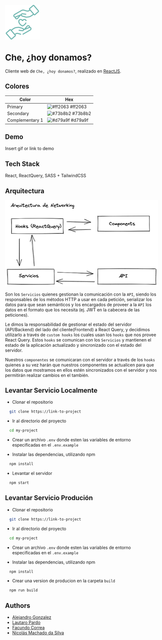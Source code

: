 ![Logo](src/assets/logo--secondary.svg)

# Che, ¿hoy donamos?

Cliente web de `Che, ¿hoy donamos?`, realizado en [ReactJS](https://reactjs.org/).

## Colores

| Color           | Hex                                                              |
| --------------- | ---------------------------------------------------------------- |
| Primary         | ![#ff2063](https://via.placeholder.com/10/ff2063?text=+) #ff2063 |
| Secondary       | ![#73b8b2](https://via.placeholder.com/10/73b8b2?text=+) #73b8b2 |
| Complementary 1 | ![#d79a9f](https://via.placeholder.com/10/d79a9f?text=+) #d79a9f |

## Demo

Insert gif or link to demo

## Tech Stack

React, ReactQuery, SASS + TailwindCSS

## Arquitectura

![Logo](docs/networking-architecture.png)

Son los `Servicios` quienes gestionan la comunicación con la `API`, siendo los responsables de los métodos HTTP a usar en cada petición, serializar los datos para que sean semánticos y los encargados de proveer a la `API` los datos en el formato que los necesita (ej. JWT en la cabecera de las peticiones).

Le dimos la responsabilidad de gestionar el estado del servidor (API/Backend) del lado del cliente(Frontend) a React Query, y decidimos utilizarlo a través de `custom hooks` los cuales usan los `hooks` que nos provee React Query. Estos `hooks` se comunican con los `Servicios` y mantienen el estado de la aplicación actualizado y sincronizado con el estado del servidor.

Nuestros `componentes` se comunicaran con el servidor a través de los `hooks` quienes a su vez harán que nuestros componentes se actualicen para que los datos que mostramos en ellos estén sincronizados con el servidor y nos permitirán realizar cambios en el también.

## Levantar Servicio Localmente

- Clonar el repositorio

```bash
  git clone https://link-to-project
```

- Ir al directorio del proyecto

```bash
  cd my-project
```

- Crear un archivo `.env` donde esten las variables de entorno especificadas en el `.env.example`

- Instalar las dependencias, utilizando npm

```bash
  npm install
```

- Levantar el servidor

```bash
  npm start
```

## Levantar Servicio Produción

- Clonar el repositorio

```bash
  git clone https://link-to-project
```

- Ir al directorio del proyecto

```bash
  cd my-project
```

- Crear un archivo `.env` donde esten las variables de entorno especificadas en el `.env.example`

- Instalar las dependencias, utilizando npm

```bash
  npm install
```

- Crear una version de producion en la carpeta `build`

```bash
  npm run build
```

## Authors

- [Alejandro Gonzalez](https://www.github.com/octokatherine)
- [Lautaro Pardo](https://www.github.com/octokatherine)
- [Facundo Correa](https://www.github.com/octokatherine)
- [Nicolás Machado da Silva](https://www.github.com/octokatherine)
